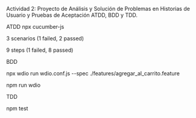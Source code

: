 Actividad 2: Proyecto de Análisis y Solución de Problemas en Historias de Usuario y Pruebas de Aceptación ATDD, BDD y TDD.

ATDD
npx cucumber-js

3 scenarios (1 failed, 2 passed)

9 steps (1 failed, 8 passed)

BDD

npx wdio run wdio.conf.js --spec ./features/agregar_al_carrito.feature

npm run wdio

TDD

npm test
